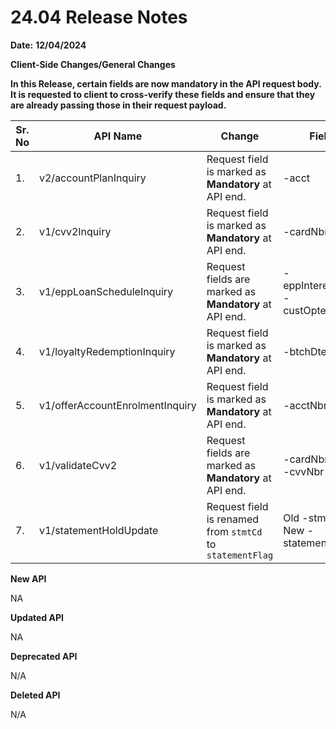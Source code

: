 # **24.04 Release Notes**

**Date:** **12/04/2024**

**Client-Side Changes/General Changes**

**In this Release, certain fields are now mandatory in the API request body.
It is requested to client to cross-verify these fields and ensure that they are already passing those in their request payload.**

| **Sr. No** | **API Name**                    | **Change**                                                  | **Field**                                                                                                                                    |
|------------|---------------------------------|-------------------------------------------------------------|----------------------------------------------------------------------------------------------------------------------------------------------|
| 1.         | v2/accountPlanInquiry           | Request field is marked as **Mandatory** at API end.        | -acct                                                                                                                                        |
| 2.         | v1/cvv2Inquiry                  | Request field is marked as **Mandatory** at API end.        | -cardNbr                                                                                                                                     |
| 3.         | v1/eppLoanScheduleInquiry       | Request fields are marked as **Mandatory** at API end.      | -eppInterestRate </br> -custOptedTenor                                                                                                       |
| 4.         | v1/loyaltyRedemptionInquiry     | Request field is marked as **Mandatory** at API end.        | -btchDte                                                                                                                                     |
| 5.         | v1/offerAccountEnrolmentInquiry | Request field is marked as **Mandatory** at API end.        | -acctNbr                                                                                                                                     |
| 6.         | v1/validateCvv2                 | Request fields are marked as **Mandatory** at API end.      | -cardNbr </br> -cvvNbr                                                                                                                       |
| 7.         | v1/statementHoldUpdate          | Request field is renamed from `stmtCd` to `statementFlag`   | Old -stmtCd New -statementFlag                                                                                                               |

**New API**

NA

**Updated API**

NA

**Deprecated API**

N/A

**Deleted API**

N/A